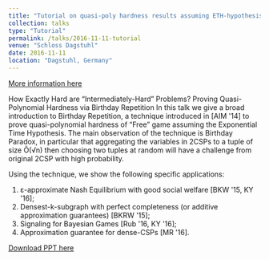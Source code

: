 ```yaml
---
title: "Tutorial on quasi-poly hardness results assuming ETH-hypothesis"
collection: talks
type: "Tutorial"
permalink: /talks/2016-11-11-tutorial
venue: "Schloss Dagstuhl"
date: 2016-11-11
location: "Dagstuhl, Germany"
---
```


[More information here](https://www.dagstuhl.de/en/program/calendar/semhp/?semnr=16451)

How Exactly Hard are “Intermediately-Hard” Problems? Proving Quasi-Polynomial Hardness via Birthday Repetition
In this talk we give a broad introduction to Birthday Repetition, a technique introduced in [AIM '14] to prove quasi-polynomial hardness of “Free” game assuming the Exponential Time Hypothesis. The main observation of the technique is Birthday Paradox, in particular that aggregating the variables in 2CSPs to a tuple of size Õ(√n) then choosing two tuples at random will have a challenge from original 2CSP with high probability.

Using the technique, we show the following specific applications:

1. ε-approximate Nash Equilibrium with good social welfare [BKW '15, KY '16];
2. Densest-k-subgraph with perfect completeness (or additive approximation guarantees) [BKRW '15];
3. Signaling for Bayesian Games [Rub '16, KY '16];
4. Approximation guarantee for dense-CSPs [MR '16].

[Download PPT here](http://youngkunko.github.io/files/Dagstuhl2016.pdf)